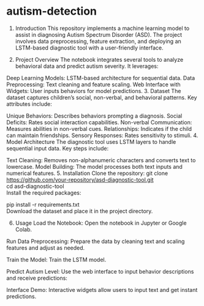 # autism-detection
1. Introduction
This repository implements a machine learning model to assist in diagnosing Autism Spectrum Disorder (ASD). The project involves data preprocessing, feature extraction, and deploying an LSTM-based diagnostic tool with a user-friendly interface.

2. Project Overview
The notebook integrates several tools to analyze behavioral data and predict autism severity. It leverages:

Deep Learning Models: LSTM-based architecture for sequential data.
Data Preprocessing: Text cleaning and feature scaling.
Web Interface with Widgets: User inputs behaviors for model predictions.
3. Dataset
The dataset captures children’s social, non-verbal, and behavioral patterns. Key attributes include:

Unique Behaviors: Describes behaviors prompting a diagnosis.
Social Deficits: Rates social interaction capabilities.
Non-verbal Communication: Measures abilities in non-verbal cues.
Relationships: Indicates if the child can maintain friendships.
Sensory Responses: Rates sensitivity to stimuli.
4. Model Architecture
The diagnostic tool uses LSTM layers to handle sequential input data. Key steps include:

Text Cleaning:
Removes non-alphanumeric characters and converts text to lowercase.
Model Building:
The model processes both text inputs and numerical features.
5. Installation
Clone the repository:
git clone https://github.com/your-repository/asd-diagnostic-tool.git  
cd asd-diagnostic-tool  
Install the required packages:

pip install -r requirements.txt  
Download the dataset and place it in the project directory.

6. Usage
Load the Notebook:
Open the notebook in Jupyter or Google Colab.

Run Data Preprocessing:
Prepare the data by cleaning text and scaling features and adjust as needed.

Train the Model:
Train the LSTM model.

Predict Autism Level:
Use the web interface to input behavior descriptions and receive predictions:

Interface Demo:
Interactive widgets allow users to input text and get instant predictions.
